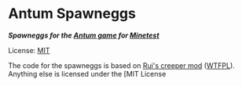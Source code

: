 # Antum Spawneggs

***Spawneggs for the [Antum game][antum_game] for [Minetest][minetest]***

License: [MIT][lic.mit]

The code for the spawneggs is based on [Rui's creeper mod][mod.creeper] ([WTFPL][lic.creeper]). Anything else is licensed under the [MIT License

[antum_game]: https://github.com/AntumDeluge/minetest-game-antum
[minetest]: http://minetest.net/


[mod.creeper]: https://forum.minetest.net/viewtopic.php?t=11891

[lic.creeper]: https://github.com/Rui-Minetest/creeper/blob/master/LICENSE.md
[lic.mit]: ../LICENSE.txt
